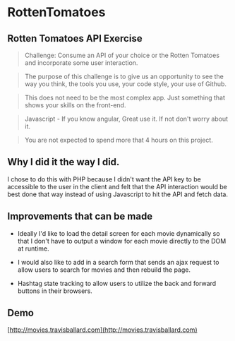 # RottenTomatoes

Rotten Tomatoes API Exercise
----

> Challenge: Consume an API of your choice or the Rotten Tomatoes and incorporate some user interaction.

> The purpose of this challenge is to give us an opportunity to see the way you think, the tools you use, your code style, your use of Github.

> This does not need to be the most complex app. Just something that shows your skills on the front-end.

> Javascript - If you know angular, Great use it. If not don't worry about it.

>You are not expected to spend more that 4 hours on this project. 


## Why I did it the way I did.

I chose to do this with PHP because I didn't want the API key to be accessible to the user in the client and felt that the API interaction would be best done that way instead of using Javascript to hit the API and fetch data. 

## Improvements that can be made
- Ideally I'd like to load the detail screen for each movie dynamically so that I don't have to output a window for 
each movie directly to the DOM at runtime.

- I would also like to add in a search form that sends an ajax request to allow users to search for movies and then rebuild the page.

- Hashtag state tracking to allow users to utilize the back and forward buttons in their browsers.

## Demo
[http://movies.travisballard.com](http://movies.travisballard.com)